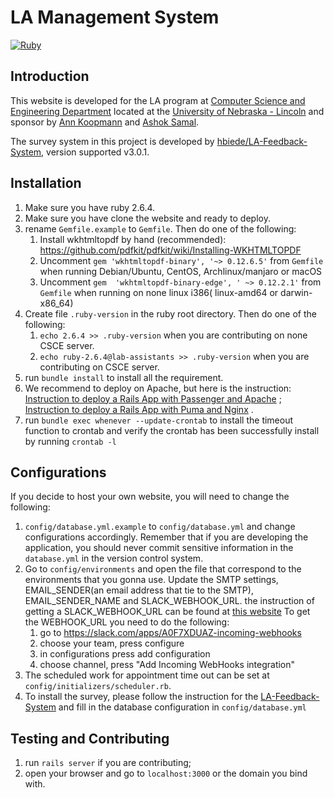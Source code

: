 # LA Management System

[![Ruby](https://github.com/cseseniordesign/la-mgmt-system/actions/workflows/rails.yml/badge.svg)](https://github.com/cseseniordesign/la-mgmt-system/actions/workflows/rails.yml)

## Introduction

This website is developed for the LA program at [Computer Science and Engineering Department](https://cse.unl.edu/home)
located at the [University of Nebraska - Lincoln](https://www.unl.edu) and sponsor
by [Ann Koopmann](mailto:akoopmann1@unl.edu) and [Ashok Samal](mailto:samal@cse.unl.edu).

The survey system in this project is developed
by [hbiede/LA-Feedback-System](https://github.com/hbiede/LA-Feedback-System), version supported v3.0.1.

## Installation

1. Make sure you have ruby 2.6.4.
2. Make sure you have clone the website and ready to deploy.
3. rename `Gemfile.example` to `Gemfile`. Then do one of the following:
   1) Install wkhtmltopdf by hand (recommended): https://github.com/pdfkit/pdfkit/wiki/Installing-WKHTMLTOPDF
   2) Uncomment `gem 'wkhtmltopdf-binary', '~> 0.12.6.5'` from `Gemfile` when running Debian/Ubuntu, CentOS,
      Archlinux/manjaro or macOS
   3) Uncomment `gem  'wkhtmltopdf-binary-edge', ' ~> 0.12.2.1'` from `Gemfile` when running on none linux i386(
      linux-amd64 or darwin-x86_64)
4. Create file `.ruby-version` in the ruby root directory. Then do one of the following:
   1) `echo 2.6.4 >> .ruby-version` when you are contributing on none CSCE server.
   2) `echo ruby-2.6.4@lab-assistants >> .ruby-version` when you are contributing on CSCE server.
5. run `bundle install` to install all the requirement.
6. We recommend to deploy on Apache, but here is the
   instruction: [Instruction to deploy a Rails App with Passenger and Apache](https://www.digitalocean.com/community/tutorials/how-to-deploy-a-rails-app-with-passenger-and-apache-on-ubuntu-14-04)
   ; [Instruction to deploy a Rails App with Puma and Nginx](https://www.digitalocean.com/community/tutorials/how-to-deploy-a-rails-app-with-puma-and-nginx-on-ubuntu-14-04)
   .
7. run `bundle exec whenever --update-crontab` to install the timeout function to crontab and verify the crontab has
   been successfully install by running `crontab -l`

## Configurations

If you decide to host your own website, you will need to change the following:

1. `config/database.yml.example` to `config/database.yml` and change configurations accordingly. Remember that if you
   are developing the application, you should never commit sensitive information in the `database.yml` in the version
   control system.
2. Go to `config/environments` and open the file that correspond to the environments that you gonna use. Update the SMTP
   settings, EMAIL_SENDER(an email address that tie to the SMTP), EMAIL_SENDER_NAME and SLACK_WEBHOOK_URL. the
   instruction of getting a SLACK_WEBHOOK_URL can be found at [this website](https://github.com/stevenosloan/slack-notifier)
   To get the WEBHOOK_URL you need to do the following:
   1. go to https://slack.com/apps/A0F7XDUAZ-incoming-webhooks
   2. choose your team, press configure
   3. in configurations press add configuration
   4. choose channel, press "Add Incoming WebHooks integration"
3. The scheduled work for appointment time out can be set at `config/initializers/scheduler.rb`.
4. To install the survey, please follow the instruction for
   the [LA-Feedback-System](https://github.com/hbiede/LA-Feedback-System) and fill in the database configuration
   in `config/database.yml`


## Testing and Contributing

1. run `rails server` if you are contributing;
2. open your browser and go to `localhost:3000` or the domain you bind with.